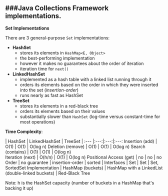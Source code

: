 ###Java Collections Framework implementations.
---

**Set Implementations**

There are 3 general-purpose `Set` implementations: 

- **HashSet** 
	- stores its elements in `HashMap<E, Object>`
	- the best-performing implementation
	- however it makes no guarantees about the order of iteration
	- iteration time for `next()`
- **LinkedHashSet**
	- implemented as a hash table with a linked list running through it
	- orders its elements based on the order in which they were inserted into the set (*insertion-order*)
	- runs nearly as fast as HashSet
- **TreeSet**
	- stores its elements in a red-black tree
	- orders its elements based on their values
	- substantially slower than `HashSet` (log-time versus constant-time for most operations)


**Time Complexity**:

  | HashSet | LinkedHashSet | TreeSet |
:--- |:---:|:---:|:---:
Insertion (add) | O(1) | O(1) | O(log n)
Deletion (remove) | O(1) | O(1) | O(log n)
Search (contains) | O(1) | O(1) | O(log n)  
Iteration (next) | O(h/n) | O(1) | O(log n)
Positional Access (get) | no | no | no
Order | no guarantee | insertion-order | sorted | 
Interfaces | Set | Set | Set, SortedSet
Implementation | HashMap (buckets) | HashMap with a LinkedList (double-linked buckets) | Red-Black Tree

Note: h is the HashSet capacity (number of buckets in a HashMap that's backing it up)



